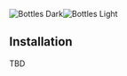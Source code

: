 ![Bottles Dark](docs/screenshot-dark.png#gh-dark-mode-only)![Bottles Light](docs/screenshot-light.png#gh-light-mode-only)

## Installation
TBD
